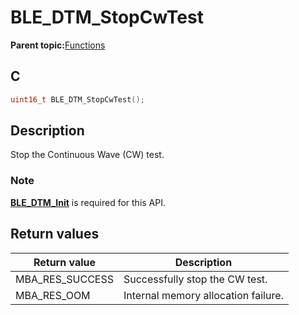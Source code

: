 # BLE\_DTM\_StopCwTest

**Parent topic:**[Functions](GUID-347B9612-7A12-4EBB-AAAC-57FB3DD4960D.md)

## C

```c
uint16_t BLE_DTM_StopCwTest();
```

## Description

Stop the Continuous Wave \(CW\) test.

### Note

**[BLE\_DTM\_Init](GUID-11F607B9-DF00-4A77-B31A-5B7F57E1B990.md)** is required for this API.

## Return values

|Return value|Description|
|------------|-----------|
|MBA\_RES\_SUCCESS|Successfully stop the CW test.|
|MBA\_RES\_OOM|Internal memory allocation failure.|

